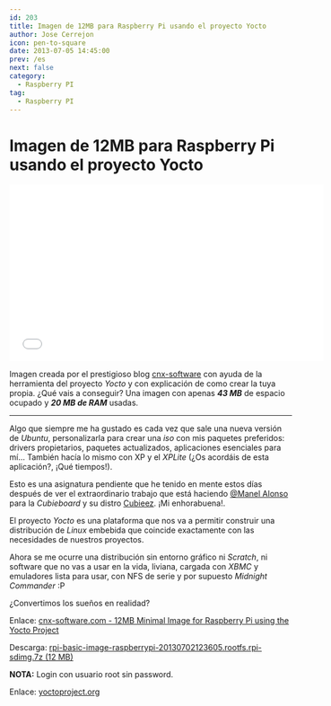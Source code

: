 ```yaml
---
id: 203
title: Imagen de 12MB para Raspberry Pi usando el proyecto Yocto
author: Jose Cerrejon
icon: pen-to-square
date: 2013-07-05 14:45:00
prev: /es
next: false
category:
  - Raspberry PI
tag:
  - Raspberry PI
---
```


# Imagen de 12MB para Raspberry Pi usando el proyecto Yocto

<iframe width="560" height="315" src="//www.youtube.com/embed/utZpKM7i5Z4" frameborder="0" allowfullscreen></iframe>

Imagen creada por el prestigioso blog [cnx-software](http://www.cnx-software.com/) con ayuda de la herramienta del proyecto *Yocto* y con explicación de como crear la tuya propia. ¿Qué vais a conseguir? Una imagen con apenas ***43 MB*** de espacio ocupado y ***20 MB de RAM*** usadas.

- - -
Algo que siempre me ha gustado es cada vez que sale una nueva versión de *Ubuntu*, personalizarla para crear una *iso* con mis paquetes preferidos: drivers propietarios, paquetes actualizados, aplicaciones esenciales para mí... También hacía lo mismo con XP y el *XPLite* (¿Os acordáis de esta aplicación?, ¡Qué tiempos!).

Esto es una asignatura pendiente que he tenido en mente estos días después de ver el extraordinario trabajo que está haciendo [@Manel Alonso](http://twitter.com/drkbcn) para la *Cubieboard* y su distro [Cubieez](http://www.belinuxmyfriend.com/2013/07/cubieez-debian-para-cubieboard-a10.html). ¡Mi enhorabuena!.

El proyecto *Yocto* es una plataforma que nos va a permitir construir una distribución de *Linux* embebida que coincide exactamente con las necesidades de nuestros proyectos.

Ahora se me ocurre una distribución sin entorno gráfico ni *Scratch*, ni software que no vas a usar en la vida, liviana, cargada con *XBMC* y emuladores lista para usar, con NFS de serie y por supuesto *Midnight Commander* :P

¿Convertimos los sueños en realidad?

Enlace: [cnx-software.com - 12MB Minimal Image for Raspberry Pi using the Yocto Project](http://www.cnx-software.com/2013/07/05/12mb-minimal-image-for-raspberry-pi-using-the-yocto-project/)

Descarga: [rpi-basic-image-raspberrypi-20130702123605.rootfs.rpi-sdimg.7z (12 MB)](http://www.cnx-software.com/raspberry-pi/rpi-basic-image-raspberrypi-20130702123605.rootfs.rpi-sdimg.7z)

**NOTA:** Login con usuario root sin password.

Enlace: [yoctoproject.org](https://www.yoctoproject.org/)